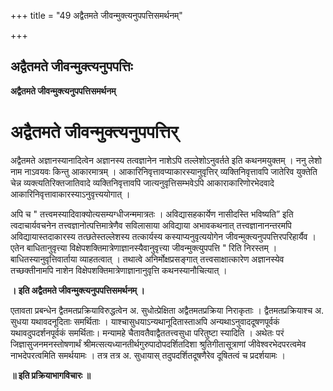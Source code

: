 +++
title = "49 अद्वैतमते जीवन्मुक्त्यनुपपत्तिसमर्थनम्"

+++


## अद्वैतमते जीवन्मुक्त्यनुपपत्तिः

**अद्वैतमते जीवन्मुक्त्यनुपपत्तिसमर्थनम्**

# अद्वैतमते जीवन्मुक्त्यनुपपत्तिर् 

अद्वैतमते अज्ञानस्यानादित्वेन अज्ञानस्य तत्वज्ञानेन नाशेऽपि तल्लेशोऽनुवर्तते इति कथनमयुक्तम् । ननु लेशो नाम नाऽवयवः किन्तु आकारमात्रम् । आकारिनिवृत्तावप्याकारस्यानुवृत्तिर् व्यक्तिनिवृत्तावपि जातेरिव युक्तेति चेन्न व्यक्त्यतिरिक्तजातिवादे व्यक्तिनिवृत्तावपि जात्यनुवृत्तिसम्भवेऽपि आकाराकारिणोरभेदवादे आकारिनिवृत्तावाकारस्याऽनुवृत्त्ययोगात् ।

अपि च " तत्त्वमस्यादिवाक्योत्यसम्यग्धीजन्ममात्रतः । अविद्यासहकार्येण नासीदस्ति भविष्यति” इति त्वदाचार्यवचनेन तत्त्वज्ञानोत्पत्तिमात्रेणैव सविलासाया अविद्याया अभावकथनात् तत्त्वज्ञानानन्तरमपि अविद्यायास्तदाकारस्य तत्छतेस्तल्लेशस्य तत्कार्यस्य कस्याप्यनुवृत्ययोगेन जीवन्मुक्त्यनुपपत्तिरपरिहार्यैव । एतेन बाधितानुवृत्त्या विक्षेपशक्तिमात्रेणाज्ञानस्यैवानुवृत्त्या जीवन्मुक्त्युपपत्ति " रिति निरस्तम् । बाधितस्यानुवृत्तिवार्ताया व्याहतत्वात् । तथात्वे अनिर्मोक्षप्रसङ्गात् तत्त्वसाक्षात्कारेण अज्ञानस्येव तच्छक्तीनामपि नाशेन विक्षेपशक्तिमात्रेणाज्ञानानुवृत्ति कथनस्यानौचित्यात् ।

**। इति अद्वैतमते जीवन्मुक्त्यनुपपत्तिसमर्थनम् ।**

एतावता प्रबन्धेन द्वैतमतप्रक्रियाविरुद्धत्वेन अ. सुधोत्प्रेक्षिता अद्वैतमतप्रक्रिया निराकृताः । द्वैतमतप्रक्रियाश्च अ. सुधया यथावदनूदिताः समर्थिताः । याश्चासुधयाऽन्यथानूदितास्ताअपि अन्यथाऽनुवाददूषणपूर्वकं यथावदुपदर्शनपूर्वकं समर्थिताः। मन्यामहे चैतावतैवाद्वैततत्त्वसुधा परितुष्टा स्यादिति । अथेतः परं जिज्ञासुजनमनस्तोषणार्थं श्रीमत्सत्यध्यानतीर्थगुरुपादोपदर्शितदिशा श्रुतिगीतासूत्राणां जीवेश्वरभेदपरत्वमेव नाभदेपरत्वमिति समर्थयामः । तत्र तत्र अ. सुधायास् तदुपदर्शितदूषणैरेव दूषितत्वं च प्रदर्शयामः ।

**॥ इति प्रक्रियाभागविचारः ॥**

